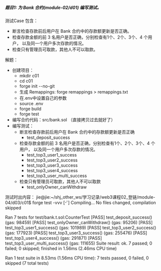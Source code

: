 


##### 题目1: 为 Bank 合约(module-02/d01) 编写测试。
测试Case 包含：
- 断言检查存款前后用户在 Bank 合约中的存款额更新是否正确。
- 检查存款金额的前 3 名用户是否正确，分别检查有1个、2个、3个、4 个用户， 以及同一个用户多次存款的情况。
- 检查只有管理员可取款，其他人不可以取款。

解题：
- 创建项目：
    - mkdir c01 
    - cd c01
    - forge init --no-git
    - 生成 Remappings: forge remappings > remappings.txt
    - 在.env中设置自己的参数
    - source .env
    - forge build
    - forge test
- 编写合约代码：src/bank.sol （直接拷贝过去就好了）
- 编写测试：
    - 断言检查存款前后用户在 Bank 合约中的存款额更新是否正确
        - test_deposit_success
    - 检查存款金额的前 3 名用户是否正确，分别检查有1个、2个、3个、4 个用户， 以及同一个用户多次存款的情况。
        - test_top3_user1_success
        - test_top3_user2_success
        - test_top3_user3_success
        - test_top3_user4_success
        - test_top3_user_multi_success
    - 检查只有管理员可取款，其他人不可以取款
        - test_onlyOwner_canWithdraw


测试时出内容：
jie@jie:~/shj_other_ws/学习记录/web3课程02_登链/module-04/d03/c01$ forge test -vvv
[⠊] Compiling...
No files changed, compilation skipped

Ran 7 tests for test/bank.t.sol:CounterTest
[PASS] test_deposit_success() (gas: 98459)
[PASS] test_onlyOwner_canWithdraw() (gas: 95206)
[PASS] test_top3_user1_success() (gas: 101989)
[PASS] test_top3_user2_success() (gas: 177923)
[PASS] test_top3_user3_success() (gas: 255476)
[PASS] test_top3_user4_success() (gas: 291871)
[PASS] test_top3_user_multi_success() (gas: 111655)
Suite result: ok. 7 passed; 0 failed; 0 skipped; finished in 1.56ms (2.46ms CPU time)

Ran 1 test suite in 8.53ms (1.56ms CPU time): 7 tests passed, 0 failed, 0 skipped (7 total tests)






